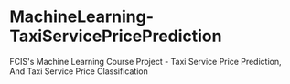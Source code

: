 # MachineLearning-TaxiServicePricePrediction
 FCIS's Machine Learning Course Project - Taxi Service Price Prediction, And Taxi Service Price Classification
